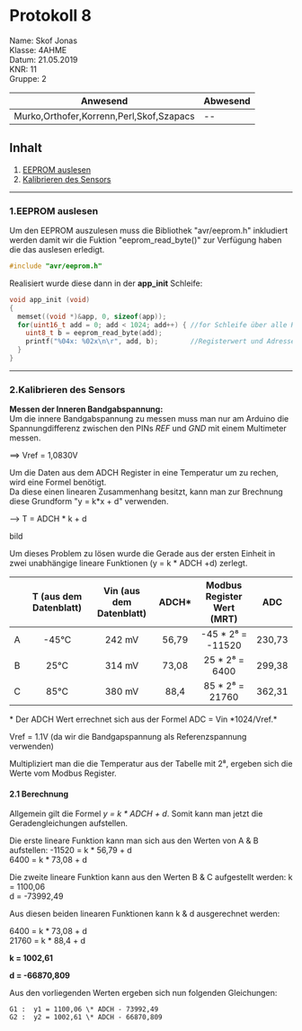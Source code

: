# Protokoll 8 #
Name: Skof Jonas  
Klasse: 4AHME  
Datum: 21.05.2019   
KNR: 11  
Gruppe: 2  


| Anwesend  | Abwesend  |
|---|---|
| Murko,Orthofer,Korrenn,Perl,Skof,Szapacs |  -- |

## Inhalt 
1. [EEPROM auslesen](#eeprom-auslesen)  
1. [Kalibrieren des Sensors](#kalibrieren-des-sensors)  

---
### 1.EEPROM auslesen  

Um den EEPROM auszulesen muss die Bibliothek "avr/eeprom.h" inkludiert werden damit wir die Fuktion "eeprom_read_byte()" zur Verfügung haben die das auslesen erledigt.  
 
```c 
#include "avr/eeprom.h"
```

Realisiert wurde diese dann in der **app_init** Schleife:  

```c 
void app_init (void)
{
  memset((void *)&app, 0, sizeof(app));    
  for(uint16_t add = 0; add < 1024; add++) { //for Schleife über alle Register
    uint8_t b = eeprom_read_byte(add);       
    printf("%04x: %02x\n\r", add, b);        //Registerwert und Adresse werden ausgegeben
  }
}
```

---
###  2.Kalibrieren des Sensors  
**Messen der Inneren Bandgabspannung:**  
Um die innere Bandgabspannung zu messen muss man nur am Arduino die Spannungdifferenz zwischen den PINs *REF* und *GND* mit einem Multimeter messen.  

==> Vref = 1,0830V  
   
Um die Daten aus dem ADCH Register in eine Temperatur um zu rechen, wird eine Formel benötigt.  
Da diese einen linearen Zusammenhang besitzt, kann man zur Brechnung diese Grundform "y = k*x + d" verwenden.  
  
--> T = ADCH * k + d


bild


Um dieses Problem zu lösen wurde die Gerade aus der ersten Einheit in zwei unabhängige lineare Funktionen (y = k * ADCH +d) zerlegt.

|   |T (aus dem Datenblatt)| Vin (aus dem Datenblatt)| ADCH\* | Modbus Register Wert (MRT)|  ADC  |
|:-:|:--------------------:|:-----------------------:|:------:|:-------------------------:|:-----:|
| A |         -45°C        |           242 mV        |  56,79 |     -45 \* 2⁸ = -11520    | 230,73|
| B |          25°C        |           314 mV        |  73,08 |      25 \* 2⁸ =   6400    | 299,38|
| C |          85°C        |           380 mV        |  88,4  |      85 \* 2⁸ =  21760    | 362,31|
  

\* Der ADCH Wert errechnet sich aus der Formel ADC = Vin \*1024/Vref.*

Vref = 1.1V (da wir die Bandgapspannung als Referenzspannung verwenden)

Multipliziert man die die Temperatur aus der Tabelle mit 2⁸, 
ergeben sich die Werte vom Modbus Register. 

####  2.1 Berechnung

Allgemein gilt die Formel *y = k  \* ADCH + d*. Somit kann man jetzt die Geradengleichungen aufstellen.  

 Die erste lineare Funktion kann man sich aus den Werten von A & B aufstellen:
 -11520 = k * 56,79 + d  
  6400 =  k * 73,08 + d   

Die zweite lineare Funktion kann aus den Werten B & C aufgestellt werden: 
  k = 1100,06   
  d = -73992,49   

Aus diesen beiden linearen Funktionen kann k & d ausgerechnet werden:  

  6400 = k * 73,08 + d  
  21760 = k * 88,4 + d  

**k = 1002,61**  

**d = -66870,809**
  
Aus den vorliegenden Werten ergeben sich nun folgenden Gleichungen:   

    G1 :  y1 = 1100,06 \* ADCH - 73992,49
    G2 :  y2 = 1002,61 \* ADCH - 66870,809
